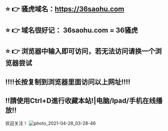 ## ⭐️ 👉 骚虎域名：https://36saohu.com
## ⭐️ 👉 域名很好记： 36saohu.com = 36骚虎
## ⭐️ 👉 浏览器中输入即可访问，若无法访问请换一个浏览器尝试
## ‼️‼️长按复制到浏览器里面访问以上网址‼️‼️
## ‼️請使用Ctrl+D進行收藏本站!|电脑/Ipad/手机在线播放‼️
欢迎关注！
![photo_2021-04-28_03-28-46](https://user-images.githubusercontent.com/83739619/118344222-71675b00-b542-11eb-967f-0ac318127624.jpg)
